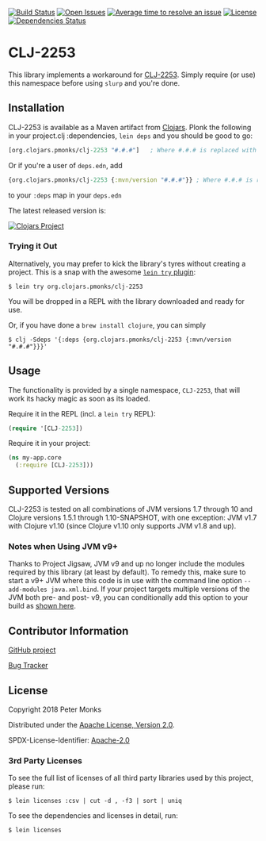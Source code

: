 [![Build Status](https://travis-ci.com/pmonks/CLJ-2253.svg?branch=master)](https://travis-ci.com/pmonks/CLJ-2253)
[![Open Issues](https://img.shields.io/github/issues/pmonks/CLJ-2253.svg)](https://github.com/pmonks/CLJ-2253/issues)
[![Average time to resolve an issue](http://isitmaintained.com/badge/resolution/pmonks/CLJ-2253.svg)](http://isitmaintained.com/project/pmonks/CLJ-2253 "Average time to resolve an issue")
[![License](https://img.shields.io/github/license/pmonks/CLJ-2253.svg)](https://github.com/pmonks/CLJ-2253/blob/master/LICENSE)
[![Dependencies Status](https://versions.deps.co/pmonks/CLJ-2253/status.svg)](https://versions.deps.co/pmonks/CLJ-2253)

# CLJ-2253

This library implements a workaround for [CLJ-2253](https://dev.clojure.org/jira/browse/CLJ-2253).  Simply require (or use) this namespace before using `slurp` and you're done.

## Installation

CLJ-2253 is available as a Maven artifact from [Clojars](https://clojars.org/org.pmonks/clj-2253).
Plonk the following in your project.clj :dependencies, `lein deps` and you should be good to go:

```clojure
[org.clojars.pmonks/clj-2253 "#.#.#"]   ; Where #.#.# is replaced with an actual version number
```

Or if you're a user of `deps.edn`, add

```clojure
{org.clojars.pmonks/clj-2253 {:mvn/version "#.#.#"}} ; Where #.#.# is replaced with an actual version number
```

to your `:deps` map in your `deps.edn`

The latest released version is:

[![Clojars Project](https://img.shields.io/clojars/v/org.clojars.pmonks/clj-2253.svg)](https://clojars.org/org.clojars.pmonks/clj-2253)

### Trying it Out
Alternatively, you may prefer to kick the library's tyres without creating a project.  This is a snap with the awesome [`lein try` plugin](https://github.com/rkneufeld/lein-try):

```shell
$ lein try org.clojars.pmonks/clj-2253
```

You will be dropped in a REPL with the library downloaded and ready for use.

Or, if you have done a `brew install clojure`, you can simply

```shell
$ clj -Sdeps '{:deps {org.clojars.pmonks/clj-2253 {:mvn/version "#.#.#"}}}'
```

## Usage

The functionality is provided by a single namespace, `CLJ-2253`, that will work its hacky magic as soon as its loaded.

Require it in the REPL (incl. a `lein try` REPL):

```clojure
(require '[CLJ-2253])
```

Require it in your project:

```clojure
(ns my-app.core
  (:require [CLJ-2253]))
```

## Supported Versions

CLJ-2253 is tested on all combinations of JVM versions 1.7 through 10 and Clojure versions 1.5.1 through 1.10-SNAPSHOT, with one exception: JVM v1.7 with Clojure v1.10 (since Clojure v1.10 only supports JVM v1.8 and up).

### Notes when Using JVM v9+

Thanks to Project Jigsaw, JVM v9 and up no longer include the modules required by this library (at least by default).  To remedy this, make sure to start a v9+ JVM where this code is in use with the command line option `--add-modules java.xml.bind`.  If your project targets multiple versions of the JVM both pre- and post- v9, you can conditionally add this option to your build as [shown here](https://github.com/pmonks/CLJ-2253/blob/master/project.clj#L43-L47).

## Contributor Information

[GitHub project](https://github.com/pmonks/CLJ-2253)

[Bug Tracker](https://github.com/pmonks/CLJ-2253/issues)

## License

Copyright 2018 Peter Monks

Distributed under the [Apache License, Version 2.0](http://www.apache.org/licenses/LICENSE-2.0).

SPDX-License-Identifier: [Apache-2.0](https://spdx.org/licenses/Apache-2.0)

### 3rd Party Licenses

To see the full list of licenses of all third party libraries used by this project, please run:

```shell
$ lein licenses :csv | cut -d , -f3 | sort | uniq
```

To see the dependencies and licenses in detail, run:

```shell
$ lein licenses
```

